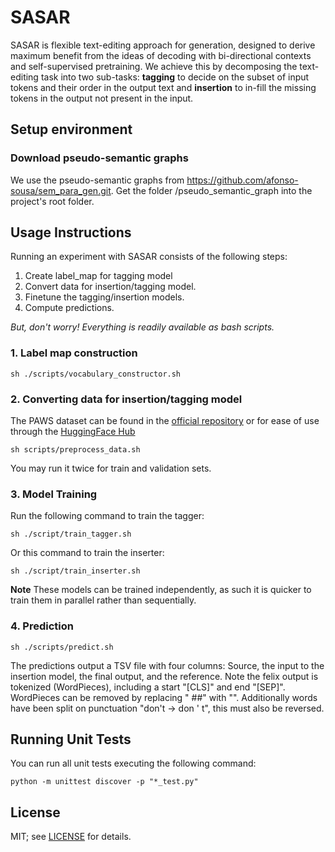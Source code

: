 # SASAR

SASAR is flexible text-editing approach for generation, designed to derive
maximum benefit from the ideas of decoding with bi-directional contexts and
self-supervised pretraining. We achieve this by decomposing the text-editing
task into two sub-tasks: **tagging** to decide on the subset of input tokens and
their order in the output text and **insertion** to in-fill the missing tokens in
the output not present in the input.

## Setup environment

### Download pseudo-semantic graphs
We use the pseudo-semantic graphs from https://github.com/afonso-sousa/sem_para_gen.git. Get the folder /pseudo_semantic_graph into the project's root folder.

## Usage Instructions

Running an experiment with SASAR consists of the following steps:

1. Create label_map for tagging model
2. Convert data for insertion/tagging model.
3. Finetune the tagging/insertion models.
4. Compute predictions.

*But, don't worry! Everything is readily available as bash scripts.*


### 1. Label map construction
```
sh ./scripts/vocabulary_constructor.sh
```

### 2. Converting data for insertion/tagging model

The PAWS dataset can be found in the [official repository](https://github.com/google-research-datasets/paws) or for ease of use through the [HuggingFace Hub](https://huggingface.co/datasets/paws)

```
sh scripts/preprocess_data.sh
```

You may run it twice for train and validation sets.

### 3. Model Training

Run the following command to train the tagger:
```
sh ./script/train_tagger.sh
```

Or this command to train the inserter:
```
sh ./script/train_inserter.sh
```

**Note** These models can be trained independently, as such it is quicker to train them in parallel rather than sequentially.

### 4. Prediction
```
sh ./scripts/predict.sh
```

The predictions output a TSV file with four columns: Source, the input to the insertion model, the final output, and the reference. Note the felix output is tokenized (WordPieces), including a start "[CLS]" and end "[SEP]". WordPieces can be removed by replacing " ##" with "". Additionally words have been split on punctuation "don't -> don ' t", this must also be reversed.

## Running Unit Tests

You can run all unit tests executing the following command:
```
python -m unittest discover -p "*_test.py"
```

## License

MIT; see [LICENSE](LICENSE) for details.
